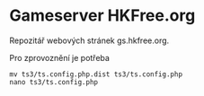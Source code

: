 # Gameserver HKFree.org
Repozitář webových stránek gs.hkfree.org.

Pro zprovoznění je potřeba
```
mv ts3/ts.config.php.dist ts3/ts.config.php
nano ts3/ts.config.php  
```
